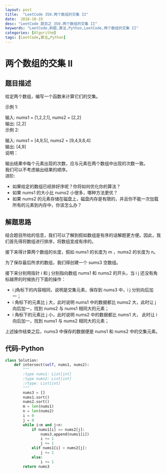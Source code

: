 ```yaml
---
layout: post
title:  "LeetCode 350.两个数组的交集 II"
date:  2018-10-19
desc: "LeetCode 题目之 350.两个数组的交集 II"
keywords: "LeetCode,刷题,算法,Python,LeetCode,两个数组的交集 II"
categories: [Algorithm]
tags: [LeetCode,算法,Python]
---
```

# 两个数组的交集 II

## 题目描述

给定两个数组，编写一个函数来计算它们的交集。

示例 1:

输入: nums1 = [1,2,2,1], nums2 = [2,2]<br/>
输出: [2,2]<br/>
示例 2:<br/>

输入: nums1 = [4,9,5], nums2 = [9,4,9,8,4]<br/>
输出: [4,9]<br/>
说明：<br/>

输出结果中每个元素出现的次数，应与元素在两个数组中出现的次数一致。<br/>
我们可以不考虑输出结果的顺序。<br/>
进阶:<br/>

- 如果给定的数组已经排好序呢？你将如何优化你的算法？<br/>
- 如果 nums1 的大小比 nums2 小很多，哪种方法更优？<br/>
- 如果 nums2 的元素存储在磁盘上，磁盘内存是有限的，并且你不能一次加载所有的元素到内存中，你该怎么办？<br/>

## 解题思路

结合题目所给的信息，我们可以了解到假如数组是有序的话解题更方便。因此，我们首先得将数组进行排序，将数组变成有序的。

接下来得计算两个数组的长度，假如 nums1 的长度为 m ，nums2 的长度为 n。

为了保存最后所求的数组，我们得创建一个 sums3 空数组。

接下来分别用指针 i 和 j 分别指向数组 nums1 和 nums2 的开头，当 i j 还没有角标越界的时候执行下面的操作：

- i j角标下的内容相同，说明是交集元素，保存到 nums3 中，i j 分别向后加一；
- i 角标下的元素比 j 大，此时说明 nums1 中的数据都比 nums2 大，此时让 j 向后加一，找到 nums2 与 nums1 相同大的元素；
- i 角标下的元素比 j 小，此时说明 nums2 中的数据都比 nums1 大， 此时让 i 向后加一，找到 nums1 与 nums2 相同大的元素；

上述操作结束之后，nums3 中保存的数据便是 nums1 和 nums2 中的交集元素。

## 代码-Python

```python
class Solution:
    def intersect(self, nums1, nums2):
        """
        :type nums1: List[int]
        :type nums2: List[int]
        :rtype: List[int]
        """
        nums3 = []
        nums1.sort()
        nums2.sort()
        m = len(nums1)
        n = len(nums2)
        i = 0
        j = 0
        while i<m and j<n:
            if nums1[i] == nums2[j]:
                nums3.append(nums1[i])
                i += 1
                j += 1
            elif nums1[i] > nums2[j]:
                j += 1
            else:
                i += 1
        return nums3
```